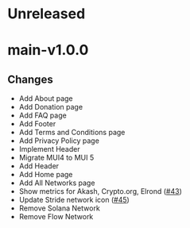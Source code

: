 # Unreleased

# main-v1.0.0

## Changes

- Add About page
- Add Donation page
- Add FAQ page
- Add Footer
- Add Terms and Conditions page
- Add Privacy Policy page
- Implement Header
- Migrate MUI4 to MUI 5
- Add Header
- Add Home page
- Add All Networks page
- Show metrics for Akash, Crypto.org, Elrond ([\#43](https://github.com/forbole/big-dipper-landing-revamp/issues/43))
- Update Stride network icon ([\#45](https://github.com/forbole/big-dipper-landing-revamp/issues/45))
- Remove Solana Network
- Remove Flow Network
